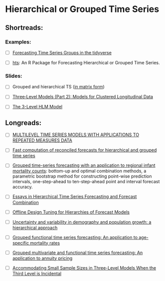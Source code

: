 # Hierarchical or Grouped Time Series

## Shortreads:



### Examples:

- [ ]  [Forecasting Time Series Groups in the tidyverse](https://cran.rstudio.com/web/packages/sweep/vignettes/SW01_Forecasting_Time_Series_Groups.html)

- [ ] [hts](https://cran.r-project.org/web/packages/hts/vignettes/hts.pdf): An R Package for Forecasting Hierarchical or Grouped Time Series. 


### Slides:

- [ ]  Grouped and hierarchical TS ([in matrix form](https://forecasters.org/wp-content/uploads/gravity_forms/7-2a51b93047891f1ec3608bdbd77ca58d/2014/07/Athanasopoulos_George_ISF2014.pdf))

- [ ] [Three‐Level Models (Part 2): Models for
Clustered Longitudinal Data](https://jonathantemplin.com/files/mlm/mlm13icpsr/mlm13icpsr_lecture10.pdf)

- [ ] [The 3-Level HLM Model](http://www.statpower.net/Content/MLRM/Lecture%20Slides/HLM3.pdf)

## Longreads: 

- [ ] [MULTILEVEL TIME SERIES MODELS
WITH APPLICATIONS TO REPEATED MEASURES DATA](http://www.bristol.ac.uk/media-library/sites/cmm/migrated/documents/multilevel-time-series.pdf)

- [ ] [Fast computation of reconciled forecasts for hierarchical and grouped time series](https://robjhyndman.com/papers/hgts4.pdf)


- [ ]  [Grouped time-series forecasting with an application to regional infant mortality counts](http://www.cpc.ac.uk/docs/2013_WP40_Grouped_Time-Series_Forecasting_Shang_et_al.pdf): bottom-up and optimal combination methods, a parametric bootstrap method for constructing point-wise prediction intervals,  one-step-ahead to ten-step-ahead point and interval forecast accuracy.



- [ ] [Essays in Hierarchical Time Series Forecasting and Forecast Combination](https://core.ac.uk/download/pdf/154428359.pdf)



- [ ] [Offline Design Tuning for Hierarchies of Forecast Models](http://cs.emis.de/LNI/Proceedings/Proceedings180/167.pdf)


- [ ] [Uncertainty and variability in demography and population growth: a hierarchical approach](http://zero.sci-hub.tw/3978/f6fab7692f0e7bfaf6c1c9662cde415e/clark2003.pdf)



- [ ] [Grouped functional time series forecasting: An application to age-specific mortality rates](https://arxiv.org/pdf/1609.04222.pdf)


- [ ] [Grouped multivariate and functional time series forecasting: An application to annuity pricing](https://www.sciencedirect.com/science/article/pii/S016766871630484X)


- [ ] [Accommodating Small Sample Sizes in Three-Level Models When the Third Level is Incidental](https://www.tandfonline.com/doi/abs/10.1080/00273171.2016.1262236?src=recsys&journalCode=hmbr20)




